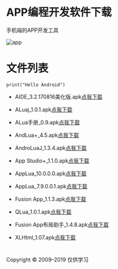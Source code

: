# APP编程开发软件下载

手机端的APP开发工具

![app](http://image.coolapk.com/apk_image/2018/0902/E688AAE5B18F_20180902_112803-202108-o_1cmc5flc91d651mf11ttfk131n2k10-uid-1054547@720x1280.jpg)


# 文件列表

```
print("Hello Android")
```

- AIDE_3.2.170816美化版.apk[点我下载](https://cfanpc.github.io/APP/AIDE_3.2.170816.apk)

- ALuaj_1.0.1.apk[点我下载](https://cfanpc.github.io/APP/ALuaj_1.0.1.apk) 

- ALua手册_0.9.apk[点我下载](https://cfanpc.github.io/APP/ALua手册_0.9.apk)

- AndLua+_4.5.apk[点我下载](https://cfanpc.github.io/APP/AndLua+_4.5.apk ) 

- AndroLuaJ_1.3.4.apk[点我下载](https://cfanpc.github.io/APP/AndroLuaJ_1.3.4.apk) 

- App Studio+_1.1.0.apk[点我下载](https://cfanpc.github.io/APP/AppStudio+_1.1.0.apk)

- AppLua_10.0.0.0.apk[点我下载](https://cfanpc.github.io/APP/AppLua_10.0.0.0.apk) 

- AppLua_7.9.0.0.1.apk[点我下载](https://cfanpc.github.io/APP/AppLua_7.9.0.0.1.apk) 

- Fusion App_1.1.3.apk[点我下载](https://cfanpc.github.io/APP/FusionApp_1.1.3.apk)

- QLua_1.0.1.apk[点我下载](https://cfanpc.github.io/APP/QLua_1.0.1.apk)

- Fusion App布局助手_1.4.8.apk[点我下载](https://cfanpc.github.io/APP/FusionApp布局助手_1.4.8.apk)

- XLHtml_1.07.apk[点我下载](https://cfanpc.github.io/APP/XLHtml_1.07.apk)




#

Copyright © 2009–2019  仅供学习


